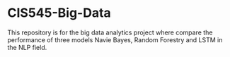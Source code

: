 # CIS545-Big-Data
This repository is for the big data analytics project where compare the performance of three models Navie Bayes, Random Forestry and LSTM in the NLP field. 

